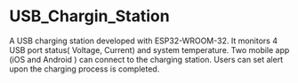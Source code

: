 # USB_Chargin_Station

A USB charging station developed with ESP32-WROOM-32. It monitors 4 USB port status( Voltage, Current) and system temperature.
Two mobile app (iOS and Android ) can connect to the charging station. Users can set alert upon the charging process is completed.
